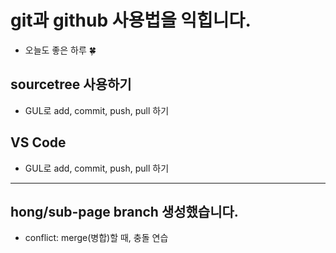 # git과 github 사용법을 익힙니다.
- 오늘도 좋은 하루 🍀

## sourcetree 사용하기
- GUL로 add, commit, push, pull 하기

## VS Code
- GUL로 add, commit, push, pull 하기

---
## hong/sub-page branch 생성했습니다.
- conflict: merge(병합)할 때, 충돌 연습